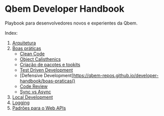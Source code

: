 # Qbem Developer Handbook

Playbook para desenvolvedores novos e experientes da Qbem.

Index:
1. [Arquitetura]()
2. [Boas práticas](https://qbem-repos.github.io/developer-handbook/boas-praticas/boas-praticas)
   - [Clean Code](https://qbem-repos.github.io/developer-handbook/boas-praticas/clean-code)
   - [Object Calisthenics](https://qbem-repos.github.io/developer-handbook/boas-praticas)
   - [Criação de pacotes e tookits](https://qbem-repos.github.io/developer-handbook/boas-praticasboas-praticas/package-best-pratices)
   - [Test Driven Development](https://qbem-repos.github.io/developer-handbook/boas-praticas)
   - [Defensive Development]https://qbem-repos.github.io/developer-handbook/boas-praticas()
   - [Code Review](https://qbem-repos.github.io/developer-handbook/boas-praticas)
   - [Sync vs Async](https://qbem-repos.github.io/developer-handbook/boas-praticas)
4. [Local Development](https://qbem-repos.github.io/developer-handbook/boas-praticas)
5. [Logging](https://qbem-repos.github.io/developer-handbook/boas-praticas)
6. [Padrões para o Web APIs]()
